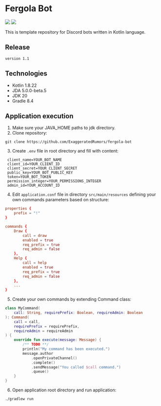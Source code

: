 # Fergola Bot
![](https://shields.io/badge/JDA-5.0-violet) ![](https://shields.io/badge/v1.1-purple)

This is template repository for Discord bots written in Kotlin language.

## Release

`
version 1.1
`

## Technologies

- Kotlin 1.8.22
- JDA 5.0.0-beta.5
- JDK 20
- Gradle 8.4

## Application execution

1. Make sure your JAVA_HOME paths to jdk directory.
2. Clone repository:
```
git clone https://github.com/ExaggeratedRumors/fergola-bot
```
3. Create `.env` file in root directory and fill with content:
```env
 client_name=YOUR_BOT_NAME
 client_id=YOUR_CLIENT_ID
 client_secret=YOUR_CLIENT_SECRET
 public_key=YOUR_BOT_PUBLIC_KEY
 token=YOUR_BOT_TOKEN
 permission_integer=YOUR_PERMISSIONS_INTEGER
 admin_id=YOUR_ACCOUNT_ID
```
4. Edit `application.conf` file in directory `src/main/resources` defining your own commands parameters based on structure:
```conf
properties {
    prefix = "!"
}

commands {
    Draw {
        call = draw
        enabled = true
        req_prefix = true
        req_admin = false
    },
    Help {
        call = help
        enabled = true
        req_prefix = true
        req_admin = false
    },
    ...
}
```
5. Create your own commands by extending Command class:
```kotlin
class MyCommand(
    call: String, requirePrefix: Boolean, requireAdmin: Boolean
): Command(
    call = call,
    requirePrefix = requirePrefix,
    requireAdmin = requireAdmin
) {
    override fun execute(message: Message) {
        /** TODO **/
        println("My command has been executed.")
        message.author
            .openPrivateChannel()
            .complete()
            .sendMessage("You called $call command.")
            .queue()
    }
}
```
6. Open application root directory and run application:
```
./gradlew run
```